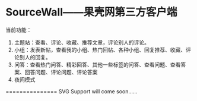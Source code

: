 SourceWall——果壳网第三方客户端
==========
当前功能：

1. 主题站：查看、评论、收藏、推荐文章，评论别人的评论。
2. 小组：发表新帖，查看我的小组、热门回帖、各种小组、回复推荐、收藏、评论别人的回复。
3. 问答：查看热门问答、精彩回答、其他一些标签的问答、查看问题、查看答案、回答问题、评论问题、评论答案
4. 夜间模式

===============
SVG Support will come soon……

